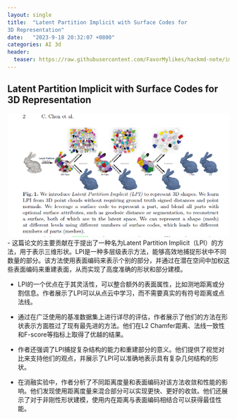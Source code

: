 ```yaml
---
layout: single
title:  "Latent Partition Implicit with Surface Codes for
3D Representation"
date:   "2023-9-18 20:32:07 +0800"
categories: AI 3d
header:
  teaser: https://raw.githubusercontent.com/FavorMylikes/hackmd-note/img/img20230918203343.png
---
```


## Latent Partition Implicit with Surface Codes for 3D Representation

<img src="https://raw.githubusercontent.com/FavorMylikes/hackmd-note/img/img20230918203343.png" alt="20230918203343"/>
- 这篇论文的主要贡献在于提出了一种名为Latent Partition Implicit（LPI）的方法，用于表示三维形状。LPI是一种多层级表示方法，能够高效地捕捉形状中不同数量的部分。该方法使用表面编码来表示个别的部分，并通过在潜在空间中加权这些表面编码来重建表面，从而实现了高度准确的形状和部分建模。

- LPI的一个优点在于其灵活性，可以整合额外的表面属性，比如测地距离或分割信息。作者展示了LPI可以从点云中学习，而不需要真实的有符号距离或点法线。

- 通过在广泛使用的基准数据集上进行详尽的评估，作者展示了他们的方法在形状表示方面胜过了现有最先进的方法。他们在L2 Chamfer距离、法线一致性和F-score等指标上取得了优越的结果。

- 作者还强调了LPI捕捉复杂结构的能力和重建部分的意义。他们提供了视觉对比来支持他们的观点，并展示了LPI可以准确地表示具有复杂几何结构的形状。

- 在消融实验中，作者分析了不同距离度量和表面编码对该方法收敛和性能的影响。他们发现使用距离度量来混合部分可以实现更快、更好的收敛。他们还展示了对于非刚性形状建模，使用内在距离与表面编码相结合可以获得最佳性能。
